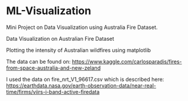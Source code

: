 # ML-Visualization
Mini Project on Data Visualization using Australia Fire Dataset.

Data Visualization on Australian Fire Dataset 

Plotting the intensity of Australian wildfires using matplotlib

The data can be found on: https://www.kaggle.com/carlosparadis/fires-from-space-australia-and-new-zeland

I used the data on fire_nrt_V1_96617.csv which is described here: https://earthdata.nasa.gov/earth-observation-data/near-real-time/firms/viirs-i-band-active-firedata 
